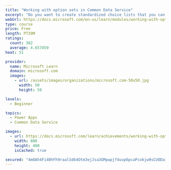 ```yaml
---
title: "Working with option sets in Common Data Service"
excerpt: "Do you want to create standardized choice lists that you can use across all of your Power Apps?  This module will show you how to create new or use standard choice lists called option sets in Common Data Service."
webUrl: https://docs.microsoft.com/en-us/learn/modules/working-with-option-sets/
type: course
price: Free
length: PT39M
ratings:
  count: 362
  average: 4.657459
heat: 51

provider:
  name: Microsoft Learn
  domain: microsoft.com
  images:
    - url: /assets/images/organizations/microsoft.com-50x50.jpg
      width: 50
      height: 50

levels:
  - Beginner

topics:
  - Power Apps
  - Common Data Service

images:
  - url: https://docs.microsoft.com/learn/achievements/working-with-option-sets-social.png
    width: 800
    height: 400
    isCached: true

secured: "4mOAh4Fi40hFh9raalSdb4Otm3ejJsa3GMpwpjf4uvp6pcaPcokjw9sCUODain61vGjj3U3uq1y2SnyUU3WKPM2L4AeuzLE8mUTM2mayG7uNRukXJRal+oNHHG5CSJy3Vfpw5wmumWViTZVJ1s2vd6rf9ikMSyqgCkxeqyAnzjtu1K9q9QFyJvb6heUQhTKJSk0PC9UdUnlFhqRy2rcnRSmDd0hMCS/x2iFxT0EHja0u1idaGqN26SY4+MoERWhIFyfrq1TwD9xYpye8VXO9QsNTPa4jd3pGQ8OAD9cAIcji+pnUn9M/PjalZovUTEfeXA/imAb5PrQD4UspPGufSFsiFAcsaRBvbFVhrWzW+j9UEVZ6DWW3GsWu9l5MmbyX1F/pUcXDDwtY9m4T/s8JWMrHvMflmf4wFW1sXmGzbtk=;ASy+8A4a64jHz3vE9GC8Ag=="
---
```


